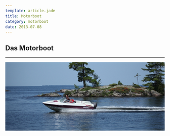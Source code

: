 ```yaml
---
template: article.jade
title: Motorboot
category: motorboot
date: 2013-07-08
---
```


## Das Motorboot

---

![Motorboot](images/motorboot.jpg "Motorboot")
